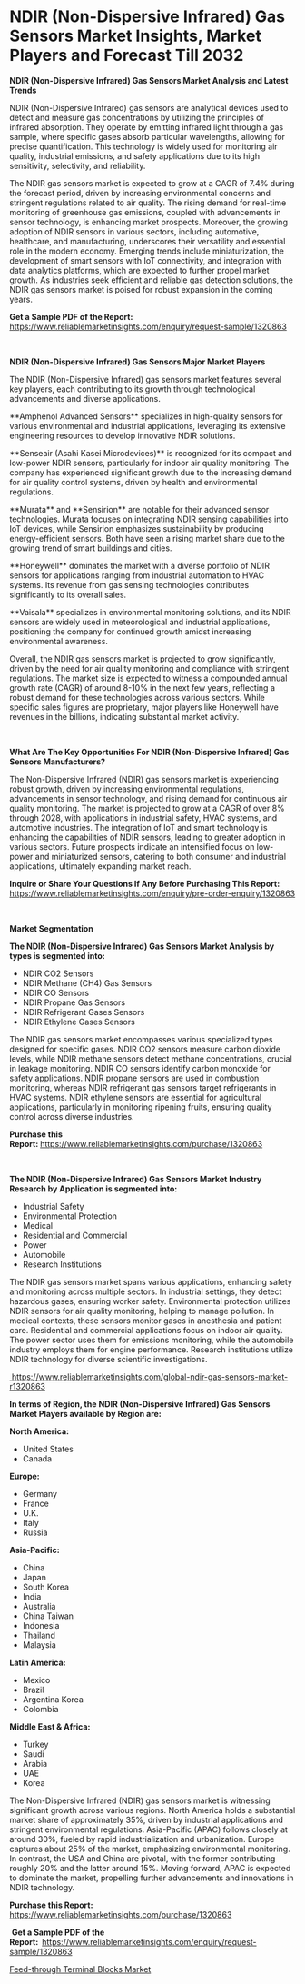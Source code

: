 <p><h1>NDIR (Non-Dispersive Infrared) Gas Sensors Market Insights, Market Players and Forecast Till 2032</h1></p><p><strong>NDIR (Non-Dispersive Infrared) Gas Sensors Market Analysis and Latest Trends</strong></p>
<p><p>NDIR (Non-Dispersive Infrared) gas sensors are analytical devices used to detect and measure gas concentrations by utilizing the principles of infrared absorption. They operate by emitting infrared light through a gas sample, where specific gases absorb particular wavelengths, allowing for precise quantification. This technology is widely used for monitoring air quality, industrial emissions, and safety applications due to its high sensitivity, selectivity, and reliability.</p><p>The NDIR gas sensors market is expected to grow at a CAGR of 7.4% during the forecast period, driven by increasing environmental concerns and stringent regulations related to air quality. The rising demand for real-time monitoring of greenhouse gas emissions, coupled with advancements in sensor technology, is enhancing market prospects. Moreover, the growing adoption of NDIR sensors in various sectors, including automotive, healthcare, and manufacturing, underscores their versatility and essential role in the modern economy. Emerging trends include miniaturization, the development of smart sensors with IoT connectivity, and integration with data analytics platforms, which are expected to further propel market growth. As industries seek efficient and reliable gas detection solutions, the NDIR gas sensors market is poised for robust expansion in the coming years.</p></p>
<p><strong>Get a Sample PDF of the Report:&nbsp;</strong> <a href="https://www.reliablemarketinsights.com/enquiry/request-sample/1320863?utm_campaign=2280&utm_medium=2&utm_source=Github&utm_content=ia&utm_term=07042025&utm_id=ndir-non-dispersive-infrared-gas-sensors">https://www.reliablemarketinsights.com/enquiry/request-sample/1320863</a></p>
<p>&nbsp;</p>
<p><strong>NDIR (Non-Dispersive Infrared) Gas Sensors Major Market Players</strong></p>
<p><p>The NDIR (Non-Dispersive Infrared) gas sensors market features several key players, each contributing to its growth through technological advancements and diverse applications. </p><p>**Amphenol Advanced Sensors** specializes in high-quality sensors for various environmental and industrial applications, leveraging its extensive engineering resources to develop innovative NDIR solutions. </p><p>**Senseair (Asahi Kasei Microdevices)** is recognized for its compact and low-power NDIR sensors, particularly for indoor air quality monitoring. The company has experienced significant growth due to the increasing demand for air quality control systems, driven by health and environmental regulations.</p><p>**Murata** and **Sensirion** are notable for their advanced sensor technologies. Murata focuses on integrating NDIR sensing capabilities into IoT devices, while Sensirion emphasizes sustainability by producing energy-efficient sensors. Both have seen a rising market share due to the growing trend of smart buildings and cities.</p><p>**Honeywell** dominates the market with a diverse portfolio of NDIR sensors for applications ranging from industrial automation to HVAC systems. Its revenue from gas sensing technologies contributes significantly to its overall sales. </p><p>**Vaisala** specializes in environmental monitoring solutions, and its NDIR sensors are widely used in meteorological and industrial applications, positioning the company for continued growth amidst increasing environmental awareness.</p><p>Overall, the NDIR gas sensors market is projected to grow significantly, driven by the need for air quality monitoring and compliance with stringent regulations. The market size is expected to witness a compounded annual growth rate (CAGR) of around 8-10% in the next few years, reflecting a robust demand for these technologies across various sectors. While specific sales figures are proprietary, major players like Honeywell have revenues in the billions, indicating substantial market activity.</p></p>
<p>&nbsp;</p>
<p><strong>What Are The Key Opportunities For NDIR (Non-Dispersive Infrared) Gas Sensors Manufacturers?</strong></p>
<p><p>The Non-Dispersive Infrared (NDIR) gas sensors market is experiencing robust growth, driven by increasing environmental regulations, advancements in sensor technology, and rising demand for continuous air quality monitoring. The market is projected to grow at a CAGR of over 8% through 2028, with applications in industrial safety, HVAC systems, and automotive industries. The integration of IoT and smart technology is enhancing the capabilities of NDIR sensors, leading to greater adoption in various sectors. Future prospects indicate an intensified focus on low-power and miniaturized sensors, catering to both consumer and industrial applications, ultimately expanding market reach.</p></p>
<p><strong>Inquire or Share Your Questions If Any Before Purchasing This Report:</strong> <a href="https://www.reliablemarketinsights.com/enquiry/pre-order-enquiry/1320863?utm_campaign=2280&utm_medium=2&utm_source=Github&utm_content=ia&utm_term=07042025&utm_id=ndir-non-dispersive-infrared-gas-sensors">https://www.reliablemarketinsights.com/enquiry/pre-order-enquiry/1320863</a></p>
<p>&nbsp;</p>
<p><strong>Market Segmentation</strong></p>
<p><strong>The NDIR (Non-Dispersive Infrared) Gas Sensors Market Analysis by types is segmented into:</strong></p>
<p><ul><li>NDIR CO2 Sensors</li><li>NDIR Methane (CH4) Gas Sensors</li><li>NDIR CO Sensors</li><li>NDIR Propane Gas Sensors</li><li>NDIR Refrigerant Gases Sensors</li><li>NDIR Ethylene Gases Sensors</li></ul></p>
<p><p>The NDIR gas sensors market encompasses various specialized types designed for specific gases. NDIR CO2 sensors measure carbon dioxide levels, while NDIR methane sensors detect methane concentrations, crucial in leakage monitoring. NDIR CO sensors identify carbon monoxide for safety applications. NDIR propane sensors are used in combustion monitoring, whereas NDIR refrigerant gas sensors target refrigerants in HVAC systems. NDIR ethylene sensors are essential for agricultural applications, particularly in monitoring ripening fruits, ensuring quality control across diverse industries.</p></p>
<p><strong>Purchase this Report:&nbsp;</strong><a href="https://www.reliablemarketinsights.com/purchase/1320863?utm_campaign=2280&utm_medium=2&utm_source=Github&utm_content=ia&utm_term=07042025&utm_id=ndir-non-dispersive-infrared-gas-sensors">https://www.reliablemarketinsights.com/purchase/1320863</a></p>
<p>&nbsp;</p>
<p><strong>The NDIR (Non-Dispersive Infrared) Gas Sensors Market Industry Research by Application is segmented into:</strong></p>
<p><ul><li>Industrial Safety</li><li>Environmental Protection</li><li>Medical</li><li>Residential and Commercial</li><li>Power</li><li>Automobile</li><li>Research Institutions</li></ul></p>
<p><p>The NDIR gas sensors market spans various applications, enhancing safety and monitoring across multiple sectors. In industrial settings, they detect hazardous gases, ensuring worker safety. Environmental protection utilizes NDIR sensors for air quality monitoring, helping to manage pollution. In medical contexts, these sensors monitor gases in anesthesia and patient care. Residential and commercial applications focus on indoor air quality. The power sector uses them for emissions monitoring, while the automobile industry employs them for engine performance. Research institutions utilize NDIR technology for diverse scientific investigations.</p></p>
<p><a href="https://www.reliablemarketinsights.com/global-ndir-gas-sensors-market-r1320863?utm_campaign=2280&utm_medium=2&utm_source=Github&utm_content=ia&utm_term=07042025&utm_id=ndir-non-dispersive-infrared-gas-sensors">&nbsp;https://www.reliablemarketinsights.com/global-ndir-gas-sensors-market-r1320863</a></p>
<p><strong>In terms of Region, the NDIR (Non-Dispersive Infrared) Gas Sensors Market Players available by Region are:</strong></p>
<p>
    <p> <strong> North America: </strong>
        <ul>
            <li>United States</li>
            <li>Canada</li>
        </ul>
        </p> 
    <p> <strong> Europe: </strong>
        <ul>
            <li>Germany</li>
            <li>France</li>
            <li>U.K.</li>
            <li>Italy</li>
            <li>Russia</li>
        </ul>
        </p> 
    <p> <strong> Asia-Pacific: </strong>
        <ul>
            <li>China</li>
            <li>Japan</li>
            <li>South Korea</li>
            <li>India</li>
            <li>Australia</li>
            <li>China Taiwan</li>
            <li>Indonesia</li>
            <li>Thailand</li>
            <li>Malaysia</li>
        </ul>
        </p> 
    <p> <strong> Latin America: </strong>
        <ul>
            <li>Mexico</li>
            <li>Brazil</li>
            <li>Argentina Korea</li>
            <li>Colombia</li>
        </ul>
        </p> 
    <p> <strong> Middle East & Africa: </strong>
        <ul>
            <li>Turkey</li>
            <li>Saudi</li>
            <li>Arabia</li>
            <li>UAE</li>
            <li>Korea</li>
        </ul>
    </p>
    </p>
<p><p>The Non-Dispersive Infrared (NDIR) gas sensors market is witnessing significant growth across various regions. North America holds a substantial market share of approximately 35%, driven by industrial applications and stringent environmental regulations. Asia-Pacific (APAC) follows closely at around 30%, fueled by rapid industrialization and urbanization. Europe captures about 25% of the market, emphasizing environmental monitoring. In contrast, the USA and China are pivotal, with the former contributing roughly 20% and the latter around 15%. Moving forward, APAC is expected to dominate the market, propelling further advancements and innovations in NDIR technology.</p></p>
<p><strong>Purchase this Report: </strong><a href="https://www.reliablemarketinsights.com/purchase/1320863?utm_campaign=2280&utm_medium=2&utm_source=Github&utm_content=ia&utm_term=07042025&utm_id=ndir-non-dispersive-infrared-gas-sensors">https://www.reliablemarketinsights.com/purchase/1320863</a></p>
<p>&nbsp;<strong>Get a Sample PDF of the Report:&nbsp;&nbsp;</strong><a href="https://www.reliablemarketinsights.com/enquiry/request-sample/1320863?utm_campaign=2280&utm_medium=2&utm_source=Github&utm_content=ia&utm_term=07042025&utm_id=ndir-non-dispersive-infrared-gas-sensors">https://www.reliablemarketinsights.com/enquiry/request-sample/1320863</a></p>
<p><strong></strong></p>
<p><p><a href="https://github.com/FlorianWolf90/Market-Research-Report-List-2/blob/main/feed-through-terminal-blocks-market.md?utm_campaign=2280&utm_medium=2&utm_source=Github&utm_content=ia&utm_term=07042025&utm_id=ndir-non-dispersive-infrared-gas-sensors">Feed-through Terminal Blocks Market</a></p></p>
